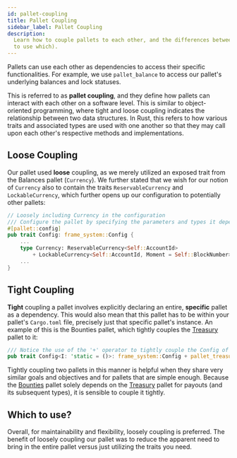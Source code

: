 ```yaml
---
id: pallet-coupling
title: Pallet Coupling
sidebar_label: Pallet Coupling
description:
  Learn how to couple pallets to each other, and the differences between tight and loose (and when
  to use which).
---
```


Pallets can use each other as dependencies to access their specific functionalities. For example, we
use `pallet_balance` to access our pallet's underlying balances and lock statuses.

This is referred to as **pallet coupling**, and they define how pallets can interact with each other
on a software level. This is similar to object-oriented programming, where tight and loose coupling
indicates the relationship between two data structures. In Rust, this refers to how various traits
and associated types are used with one another so that they may call upon each other's respective
methods and implementations.

## Loose Coupling

Our pallet used **loose** coupling, as we merely utilized an exposed trait from the Balances pallet
(`Currency`). We further stated that we wish for our notion of `Currency` also to contain the traits
`ReservableCurrency` and `LockableCurrency`, which further opens up our configuration to potentially
other pallets:

```rust
// Loosely including Currency in the configuration
/// Configure the pallet by specifying the parameters and types it depends on.
#[pallet::config]
pub trait Config: frame_system::Config {
    ...
    type Currency: ReservableCurrency<Self::AccountId>
        + LockableCurrency<Self::AccountId, Moment = Self::BlockNumber>;
    ...
}
```

## Tight Coupling

**Tight** coupling a pallet involves explicitly declaring an entire, **specific** pallet as a
dependency. This would also mean that this pallet has to be within your pallet's `Cargo.toml` file,
precisely just that specific pallet's instance. An example of this is the Bounties pallet, which
tightly couples the
[Treasury](https://github.com/paritytech/polkadot-sdk/tree/master/substrate/frame/treasury) pallet
to it:

```rust
/// Notice the use of the '+' operator to tightly couple the Config of pallet_treasury
pub trait Config<I: 'static = ()>: frame_system::Config + pallet_treasury::Config<I> {}
```

Tightly coupling two pallets in this manner is helpful when they share very similar goals and
objectives and for pallets that are simple enough. Because the
[Bounties](https://github.com/paritytech/polkadot-sdk/tree/master/substrate/frame/bounties) pallet
solely depends on the
[Treasury](https://github.com/paritytech/polkadot-sdk/tree/master/substrate/frame/treasury) pallet
for payouts (and its subsequent types), it is sensible to couple it tightly.

## Which to use?

Overall, for maintainability and flexibility, loosely coupling is preferred. The benefit of loosely
coupling our pallet was to reduce the apparent need to bring in the entire pallet versus just
utilizing the traits you need.
